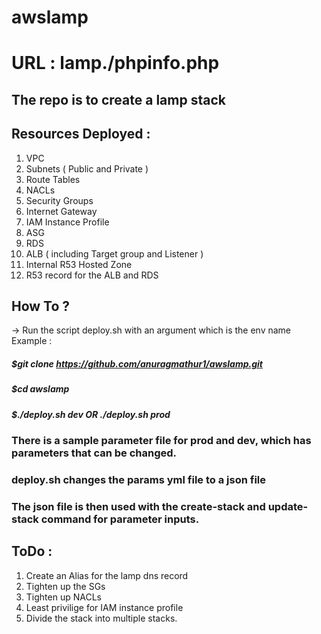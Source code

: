 # awslamp

# URL : lamp.<public-hosted-zone-name>/phpinfo.php

## The repo is to create a lamp stack
## Resources Deployed :
1. VPC
2. Subnets ( Public and Private )
3. Route Tables
4. NACLs
5. Security Groups
6. Internet Gateway
7. IAM Instance Profile
8. ASG
9. RDS
10. ALB ( including Target group and Listener )
11. Internal R53 Hosted Zone
12. R53 record for the ALB and RDS

## How To ?
-> Run the script deploy.sh with an argument which is the env name
  Example : 
  ##### $git clone https://github.com/anuragmathur1/awslamp.git
  ##### $cd awslamp
  ##### $./deploy.sh dev  __OR__ ./deploy.sh prod

### There is a sample parameter file for prod and dev, which has parameters that can be changed.
### deploy.sh changes the params yml file to a json file
### The json file is then used with the create-stack and update-stack command for parameter inputs.

## ToDo : 
1. Create an Alias for the lamp dns record
2. Tighten up the SGs
3. Tighten up NACLs
4. Least privilige for IAM instance profile
5. Divide the stack into multiple stacks.

